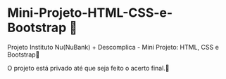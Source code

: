 # Mini-Projeto-HTML-CSS-e-Bootstrap 👣
Projeto Instituto Nu(NuBank) + Descomplica - Mini Projeto: HTML, CSS e Bootstrap🤝

O projeto está privado até que seja feito o acerto final.🤔
